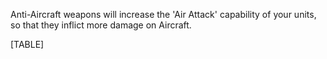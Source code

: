 Anti-Aircraft weapons will increase the 'Air Attack' capability of your
units, so that they inflict more damage on Aircraft.

[TABLE]
